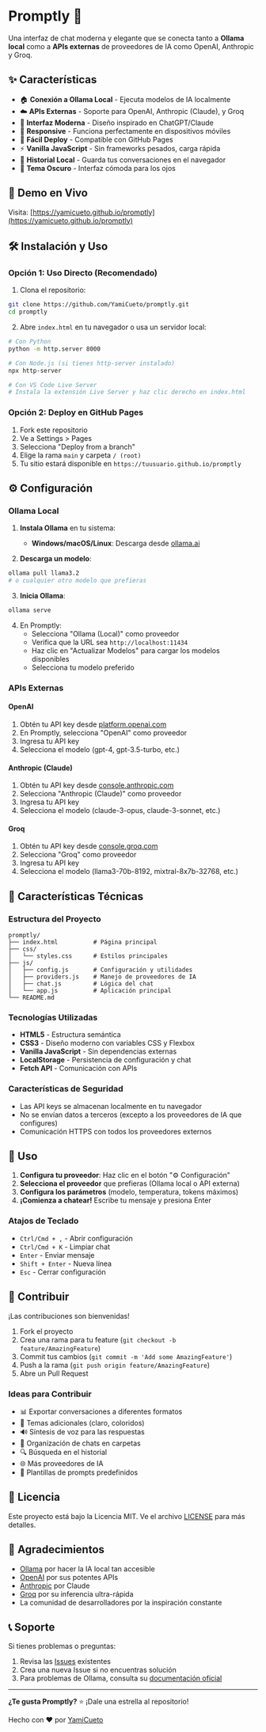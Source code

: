 # Promptly 🤖

Una interfaz de chat moderna y elegante que se conecta tanto a **Ollama local** como a **APIs externas** de proveedores de IA como OpenAI, Anthropic y Groq.

## ✨ Características

- 🏠 **Conexión a Ollama Local** - Ejecuta modelos de IA localmente
- ☁️ **APIs Externas** - Soporte para OpenAI, Anthropic (Claude), y Groq
- 🎨 **Interfaz Moderna** - Diseño inspirado en ChatGPT/Claude
- 📱 **Responsive** - Funciona perfectamente en dispositivos móviles
- 🚀 **Fácil Deploy** - Compatible con GitHub Pages
- ⚡ **Vanilla JavaScript** - Sin frameworks pesados, carga rápida
- 💾 **Historial Local** - Guarda tus conversaciones en el navegador
- 🌙 **Tema Oscuro** - Interfaz cómoda para los ojos

## 🚀 Demo en Vivo

Visita: [https://yamicueto.github.io/promptly](https://yamicueto.github.io/promptly)

## 🛠️ Instalación y Uso

### Opción 1: Uso Directo (Recomendado)

1. Clona el repositorio:
```bash
git clone https://github.com/YamiCueto/promptly.git
cd promptly
```

2. Abre `index.html` en tu navegador o usa un servidor local:
```bash
# Con Python
python -m http.server 8000

# Con Node.js (si tienes http-server instalado)
npx http-server

# Con VS Code Live Server
# Instala la extensión Live Server y haz clic derecho en index.html
```

### Opción 2: Deploy en GitHub Pages

1. Fork este repositorio
2. Ve a Settings > Pages
3. Selecciona "Deploy from a branch" 
4. Elige la rama `main` y carpeta `/ (root)`
5. Tu sitio estará disponible en `https://tuusuario.github.io/promptly`

## ⚙️ Configuración

### Ollama Local

1. **Instala Ollama** en tu sistema:
   - **Windows/macOS/Linux**: Descarga desde [ollama.ai](https://ollama.ai)

2. **Descarga un modelo**:
```bash
ollama pull llama3.2
# o cualquier otro modelo que prefieras
```

3. **Inicia Ollama**:
```bash
ollama serve
```

4. En Promptly:
   - Selecciona "Ollama (Local)" como proveedor
   - Verifica que la URL sea `http://localhost:11434`
   - Haz clic en "Actualizar Modelos" para cargar los modelos disponibles
   - Selecciona tu modelo preferido

### APIs Externas

#### OpenAI
1. Obtén tu API key desde [platform.openai.com](https://platform.openai.com)
2. En Promptly, selecciona "OpenAI" como proveedor
3. Ingresa tu API key
4. Selecciona el modelo (gpt-4, gpt-3.5-turbo, etc.)

#### Anthropic (Claude)
1. Obtén tu API key desde [console.anthropic.com](https://console.anthropic.com)
2. Selecciona "Anthropic (Claude)" como proveedor
3. Ingresa tu API key
4. Selecciona el modelo (claude-3-opus, claude-3-sonnet, etc.)

#### Groq
1. Obtén tu API key desde [console.groq.com](https://console.groq.com)
2. Selecciona "Groq" como proveedor
3. Ingresa tu API key
4. Selecciona el modelo (llama3-70b-8192, mixtral-8x7b-32768, etc.)

## 🔧 Características Técnicas

### Estructura del Proyecto
```
promptly/
├── index.html          # Página principal
├── css/
│   └── styles.css      # Estilos principales
├── js/
│   ├── config.js       # Configuración y utilidades
│   ├── providers.js    # Manejo de proveedores de IA
│   ├── chat.js         # Lógica del chat
│   └── app.js          # Aplicación principal
└── README.md
```

### Tecnologías Utilizadas
- **HTML5** - Estructura semántica
- **CSS3** - Diseño moderno con variables CSS y Flexbox
- **Vanilla JavaScript** - Sin dependencias externas
- **LocalStorage** - Persistencia de configuración y chat
- **Fetch API** - Comunicación con APIs

### Características de Seguridad
- Las API keys se almacenan localmente en tu navegador
- No se envían datos a terceros (excepto a los proveedores de IA que configures)
- Comunicación HTTPS con todos los proveedores externos

## 📱 Uso

1. **Configura tu proveedor**: Haz clic en el botón "⚙️ Configuración"
2. **Selecciona el proveedor** que prefieras (Ollama local o API externa)
3. **Configura los parámetros** (modelo, temperatura, tokens máximos)
4. **¡Comienza a chatear!** Escribe tu mensaje y presiona Enter

### Atajos de Teclado
- `Ctrl/Cmd + ,` - Abrir configuración
- `Ctrl/Cmd + K` - Limpiar chat
- `Enter` - Enviar mensaje
- `Shift + Enter` - Nueva línea
- `Esc` - Cerrar configuración

## 🤝 Contribuir

¡Las contribuciones son bienvenidas! 

1. Fork el proyecto
2. Crea una rama para tu feature (`git checkout -b feature/AmazingFeature`)
3. Commit tus cambios (`git commit -m 'Add some AmazingFeature'`)
4. Push a la rama (`git push origin feature/AmazingFeature`)
5. Abre un Pull Request

### Ideas para Contribuir
- 📊 Exportar conversaciones a diferentes formatos
- 🎨 Temas adicionales (claro, coloridos)
- 🔊 Síntesis de voz para las respuestas
- 📂 Organización de chats en carpetas
- 🔍 Búsqueda en el historial
- 🌐 Más proveedores de IA
- 📝 Plantillas de prompts predefinidos

## 📄 Licencia

Este proyecto está bajo la Licencia MIT. Ve el archivo [LICENSE](LICENSE) para más detalles.

## 🙏 Agradecimientos

- [Ollama](https://ollama.ai) por hacer la IA local tan accesible
- [OpenAI](https://openai.com) por sus potentes APIs
- [Anthropic](https://anthropic.com) por Claude
- [Groq](https://groq.com) por su inferencia ultra-rápida
- La comunidad de desarrolladores por la inspiración constante

## 📞 Soporte

Si tienes problemas o preguntas:

1. Revisa las [Issues](https://github.com/YamiCueto/promptly/issues) existentes
2. Crea una nueva Issue si no encuentras solución
3. Para problemas de Ollama, consulta su [documentación oficial](https://github.com/jmorganca/ollama)

---

**¿Te gusta Promptly?** ⭐ ¡Dale una estrella al repositorio!

Hecho con ❤️ por [YamiCueto](https://github.com/YamiCueto)